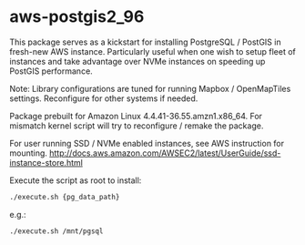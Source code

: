 # aws-postgis2_96

This package serves as a kickstart for installing PostgreSQL / PostGIS in fresh-new AWS instance. Particularly useful when one wish to setup fleet of instances and take advantage over NVMe instances on speeding up PostGIS performance. 

Note: Library configurations are tuned for running Mapbox / OpenMapTiles settings. Reconfigure for other systems if needed.

Package prebuilt for Amazon Linux 4.4.41-36.55.amzn1.x86_64. For mismatch kernel script will try to reconfigure / remake the package.


For user running SSD / NVMe enabled instances, see AWS instruction for mounting. 
http://docs.aws.amazon.com/AWSEC2/latest/UserGuide/ssd-instance-store.html


Execute the script as root to install:

```bash
./execute.sh {pg_data_path} 
```

e.g.:

```bash
./execute.sh /mnt/pgsql 
```
